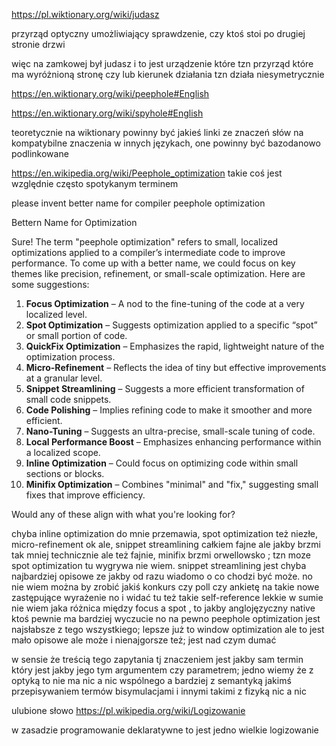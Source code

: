 https://pl.wiktionary.org/wiki/judasz

przyrząd optyczny umożliwiający sprawdzenie, czy ktoś stoi po drugiej stronie drzwi


więc na zamkowej był judasz i to jest urządzenie które tzn przyrząd które ma wyróżnioną stronę czy lub kierunek działania tzn działa niesymetrycznie


https://en.wiktionary.org/wiki/peephole#English

https://en.wiktionary.org/wiki/spyhole#English

teoretycznie na wiktionary powinny być jakieś linki ze znaczeń słów na kompatybilne znaczenia w innych językach, one powinny być bazodanowo podlinkowane


https://en.wikipedia.org/wiki/Peephole_optimization takie coś jest względnie często spotykanym terminem


please invent better name for compiler peephole optimization

Bettern Name for Optimization

Sure! The term "peephole optimization" refers to small, localized optimizations applied to a compiler’s intermediate code to improve performance. To come up with a better name, we could focus on key themes like precision, refinement, or small-scale optimization. Here are some suggestions:

1. **Focus Optimization** – A nod to the fine-tuning of the code at a very localized level.
2. **Spot Optimization** – Suggests optimization applied to a specific “spot” or small portion of code.
3. **QuickFix Optimization** – Emphasizes the rapid, lightweight nature of the optimization process.
4. **Micro-Refinement** – Reflects the idea of tiny but effective improvements at a granular level.
5. **Snippet Streamlining** – Suggests a more efficient transformation of small code snippets.
6. **Code Polishing** – Implies refining code to make it smoother and more efficient.
7. **Nano-Tuning** – Suggests an ultra-precise, small-scale tuning of code.
8. **Local Performance Boost** – Emphasizes enhancing performance within a localized scope.
9. **Inline Optimization** – Could focus on optimizing code within small sections or blocks.
10. **Minifix Optimization** – Combines "minimal" and "fix," suggesting small fixes that improve efficiency.

Would any of these align with what you're looking for?



chyba inline optimization do mnie przemawia, spot optimization też niezłe, micro-refinement ok ale, snippet streamlining całkiem fajne ale jakby brzmi tak mniej technicznie ale też fajnie,
minifix brzmi orwellowsko ;  tzn moze spot optimization tu wygrywa nie wiem. snippet streamlining jest chyba najbardziej opisowe ze jakby od razu wiadomo o co chodzi być może. no nie wiem
można by zrobić jakiś konkurs czy poll czy ankietę na takie nowe zastępujące wyrażenie no i widać tu też takie self-reference lekkie
w sumie nie wiem jaka różnica między focus a spot , to jakby anglojęzyczny native ktoś pewnie ma bardziej wyczucie
no na pewno peephole optimization jest najsłabsze z tego wszystkiego; lepsze już to window optimization ale to jest mało opisowe ale może i nienajgorsze też; jest nad czym dumać

w sensie że treścią tego zapytania tj znaczeniem jest jakby sam termin który jest jakby jego tym argumentem czy parametrem; jedno wiemy że z optyką to nie ma nic a nic wspólnego a bardziej
z semantyką jakimś przepisywaniem termów bisymulacjami i innymi takimi z fizyką nic a nic

ulubione słowo https://pl.wikipedia.org/wiki/Logizowanie

w zasadzie programowanie deklaratywne to jest jedno wielkie logizowanie
